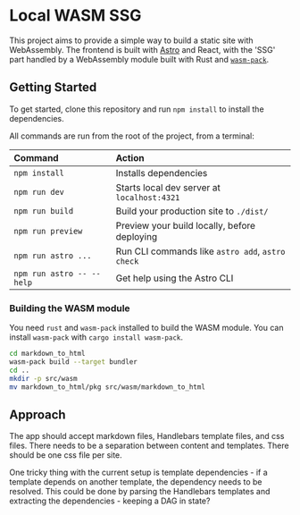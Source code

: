 # Local WASM SSG

This project aims to provide a simple way to build a static site with WebAssembly. The frontend is built with [Astro](https://astro.build) and React, with the 'SSG' part handled by a WebAssembly module built with Rust and [`wasm-pack`](https://rustwasm.github.io/wasm-pack/).

## Getting Started

To get started, clone this repository and run `npm install` to install the dependencies.

All commands are run from the root of the project, from a terminal:

| Command                   | Action                                           |
| :------------------------ | :----------------------------------------------- |
| `npm install`             | Installs dependencies                            |
| `npm run dev`             | Starts local dev server at `localhost:4321`      |
| `npm run build`           | Build your production site to `./dist/`          |
| `npm run preview`         | Preview your build locally, before deploying     |
| `npm run astro ...`       | Run CLI commands like `astro add`, `astro check` |
| `npm run astro -- --help` | Get help using the Astro CLI                     |

### Building the WASM module

You need `rust` and `wasm-pack` installed to build the WASM module. You can install `wasm-pack` with `cargo install wasm-pack`.

```sh
cd markdown_to_html
wasm-pack build --target bundler
cd ..
mkdir -p src/wasm
mv markdown_to_html/pkg src/wasm/markdown_to_html
```

## Approach

The app should accept markdown files, Handlebars template files, and css files. There needs to be a separation between content and templates. There should be one css file per site.

One tricky thing with the current setup is template dependencies - if a template depends on another template, the dependency needs to be resolved. This could be done by parsing the Handlebars templates and extracting the dependencies - keeping a DAG in state?

